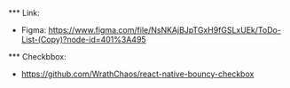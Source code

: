 *** Link: 
  - Figma: https://www.figma.com/file/NsNKAjBJpTGxH9fGSLxUEk/ToDo-List-(Copy)?node-id=401%3A495

  *** Checkbbox:
  - https://github.com/WrathChaos/react-native-bouncy-checkbox